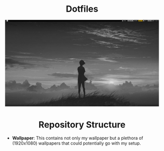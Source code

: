 <h1 align="center">Dotfiles</h1>

![Description](https://raw.githubusercontent.com/Kohzmik/dotfiles/master/screenshots/main.png)

<h1 align="center">Repository Structure</h1>

* <b>Wallpaper</b>: This contains not only my wallpaper but a plethora of (1920x1080) wallpapers that could potentially go with my setup.


